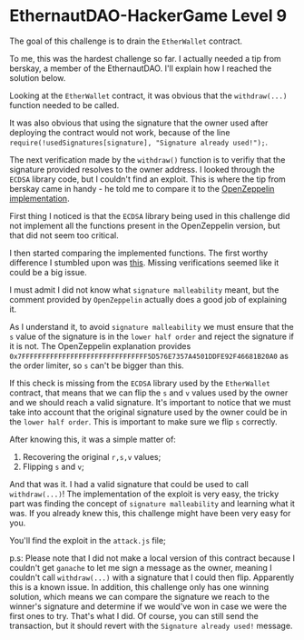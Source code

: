 # EthernautDAO-HackerGame Level 9

The goal of this challenge is to drain the `EtherWallet` contract.

To me, this was the hardest challenge so far. I actually needed a tip from berskay, a member of the EthernautDAO. I'll explain how I reached the solution below.

Looking at the `EtherWallet` contract, it was obvious that the `withdraw(...)` function needed to be called.

It was also obvious that using the signature that the owner used after deploying the contract would not work, because of the line `require(!usedSignatures[signature], "Signature already used!");`.

The next verification made by the `withdraw()` function is to verifiy that the signature provided resolves to the owner address. I looked through the `ECDSA` library code, but I couldn't find an exploit.
This is where the tip from berskay came in handy - he told me to compare it to the [OpenZeppelin implementation](https://github.com/OpenZeppelin/openzeppelin-contracts/blob/master/contracts/utils/cryptography/ECDSA.sol).

First thing I noticed is that the `ECDSA` library being used in this challenge did not implement all the functions present in the OpenZeppelin version, but that did not seem too critical.

I then started comparing the implemented functions. The first worthy difference I stumbled upon was [this](https://github.com/OpenZeppelin/openzeppelin-contracts/blob/66ec91bc450ff997ca7f7291491f7a1e49107767/contracts/utils/cryptography/ECDSA.sol#L138-L149). Missing verifications seemed like it could be a big issue.

I must admit I did not know what `signature malleability` meant, but the comment provided by `OpenZeppelin` actually does a good job of explaining it.

As I understand it, to avoid `signature malleability` we must ensure that the `s` value of the signature is in the `lower half order` and reject the signature if it is not. The OpenZeppelin explanation provides `0x7FFFFFFFFFFFFFFFFFFFFFFFFFFFFFFF5D576E7357A4501DDFE92F46681B20A0` as the order limiter, so `s` can't be bigger than this.

If this check is missing from the `ECDSA` library used by the `EtherWallet` contract, that means that we can flip the `s` and `v` values used by the owner and we should reach a valid signature.
It's important to notice that we must take into account that the original signature used by the owner could be in the `lower half order`. This is important to make sure we flip `s` correctly.

After knowing this, it was a simple matter of:
1. Recovering the original `r,s,v` values;
2. Flipping `s` and `v`;

And that was it. I had a valid signature that could be used to call `withdraw(...)`! The implementation of the exploit is very easy, the tricky part was finding the concept of `signature malleability` and learning what it was. If you already knew this, this challenge might have been very easy for you.

You'll find the exploit in the `attack.js` file;

p.s: Please note that I did not make a local version of this contract because I couldn't get `ganache` to let me sign a message as the owner, meaning I couldn't call `withdraw(...)` with a signature that I could then flip. Apparently this is a known issue. In addition, this challenge only has one winning solution, which means we can compare the signature we reach to the winner's signature and determine if we would've won in case we were the first ones to try. That's what I did. Of course, you can still send the transaction, but it should revert with the `Signature already used!` message.